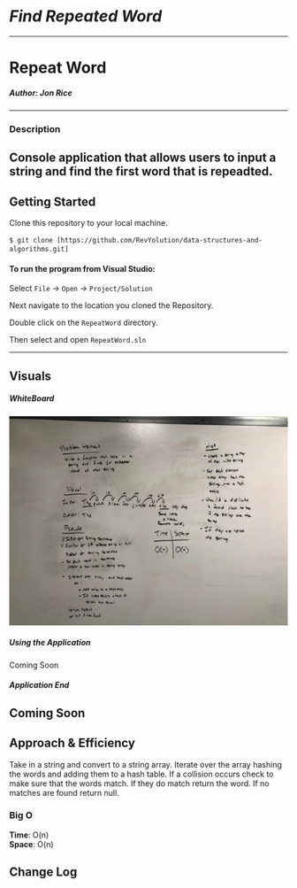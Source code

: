 # ***Find Repeated Word***
------------------------------

# Repeat Word
##### *Author: Jon Rice*

------------------------------

### Description

Console application that allows users to input a string and find the first word that is repeadted. 
------------------------------

## Getting Started
Clone this repository to your local machine.
```
$ git clone [https://github.com/RevYolution/data-structures-and-algorithms.git]
```
#### To run the program from Visual Studio:
Select ```File``` -> ```Open``` -> ```Project/Solution```

Next navigate to the location you cloned the Repository.

Double click on the ```RepeatWord``` directory.

Then select and open ```RepeatWord.sln```

------------------------------

## Visuals


##### WhiteBoard
![RepeatWord Whiteboard](https://github.com/RevYolution/data-structures-and-algorithms/blob/master/assets/Repeat%20Word%20Whiteboard.jpg)
##### Using the Application
Coming Soon
##### Application End
Coming Soon
------------------------------
## Approach & Efficiency
Take in a string and convert to a string array. Iterate over the array hashing the words and adding them to a hash table. If a collision occurs check to make sure that the words match. If they do match return the word. If no matches are found return null. 
### Big O
**Time**: O(n)  
**Space**: O(n)

## Change Log

